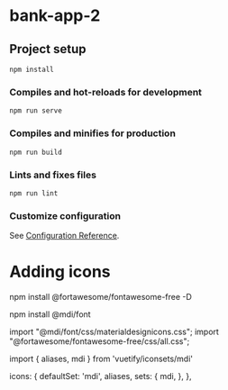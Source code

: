 # bank-app-2

## Project setup
```
npm install
```

### Compiles and hot-reloads for development
```
npm run serve
```

### Compiles and minifies for production
```
npm run build
```

### Lints and fixes files
```
npm run lint
```

### Customize configuration
See [Configuration Reference](https://cli.vuejs.org/config/).

# Adding icons
npm install @fortawesome/fontawesome-free -D
    
npm install @mdi/font

 import "@mdi/font/css/materialdesignicons.css";
import "@fortawesome/fontawesome-free/css/all.css";

import { aliases, mdi } from 'vuetify/iconsets/mdi'

icons: {
    defaultSet: 'mdi',
    aliases,
    sets: {
      mdi,
    },
  },



